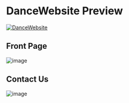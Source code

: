 # DanceWebsite Preview 

[![DanceWebsite](https://img.shields.io/badge/Click_Here-Welcome_to_Sachin-Dance-Academy-red)](https://hw98yw.csb.app)

## Front Page
![image](https://github.com/skp3214/DanceWebsite/assets/95349420/3e292504-3e70-4679-875d-83aafeb36454)

## Contact Us

![image](https://github.com/skp3214/DanceWebsite/assets/95349420/03152a18-46bf-468b-bd40-b29184142d94)



